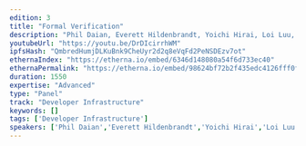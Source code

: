 ```yaml
---
edition: 3
title: "Formal Verification"
description: "Phil Daian, Everett Hildenbrandt, Yoichi Hirai, Loi Luu, & Reto Trinkler discuss Formal Verification."
youtubeUrl: "https://youtu.be/DrDIcirrhWM"
ipfsHash: "QmbredHumjDLKuBnk9CheUyr2d2q8eVqFd2PeNSDEzv7ot"
ethernaIndex: "https://etherna.io/embed/6346d148080a54f6d733ec40"
ethernaPermalink: "https://etherna.io/embed/98624bf72b2f435edc4126fff0f70f22d2566c54d0fe7030023a16bfbca5166d"
duration: 1550
expertise: "Advanced"
type: "Panel"
track: "Developer Infrastructure"
keywords: []
tags: ['Developer Infrastructure']
speakers: ['Phil Daian','Everett Hildenbrandt','Yoichi Hirai','Loi Luu','Reto Trinkler']
---
```

